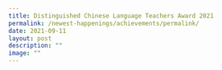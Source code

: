 ```yaml
---
title: Distinguished Chinese Language Teachers Award 2021
permalink: /newest-happenings/achievements/permalink/
date: 2021-09-11
layout: post
description: ""
image: ""
---
```

